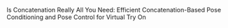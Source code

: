 Is Concatenation Really All You Need: Efficient Concatenation-Based Pose Conditioning and Pose Control for Virtual Try On
